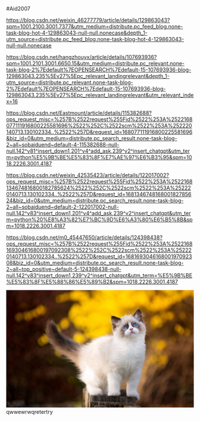 #Aid2007

https://blog.csdn.net/weixin_46277779/article/details/129863043?spm=1001.2100.3001.7377&utm_medium=distribute.pc_feed_blog.none-task-blog-hot-4-129863043-null-null.nonecase&depth_1-utm_source=distribute.pc_feed_blog.none-task-blog-hot-4-129863043-null-null.nonecase

https://blog.csdn.net/hangzhouyx/article/details/107693936?spm=1001.2101.3001.6650.15&utm_medium=distribute.pc_relevant.none-task-blog-2%7Edefault%7EOPENSEARCH%7Edefault-15-107693936-blog-129863043.235%5Ev27%5Epc_relevant_landingrelevant&depth_1-utm_source=distribute.pc_relevant.none-task-blog-2%7Edefault%7EOPENSEARCH%7Edefault-15-107693936-blog-129863043.235%5Ev27%5Epc_relevant_landingrelevant&utm_relevant_index=16

https://blog.csdn.net/Eastmount/article/details/115382688?ops_request_misc=%257B%2522request%255Fid%2522%253A%2522168077111916800225581696%2522%252C%2522scm%2522%253A%252220140713.130102334..%2522%257D&request_id=168077111916800225581696&biz_id=0&utm_medium=distribute.pc_search_result.none-task-blog-2~all~sobaiduend~default-4-115382688-null-null.142^v81^insert_down1,201^v4^add_ask,239^v2^insert_chatgpt&utm_term=python%E5%9B%BE%E5%83%8F%E7%AE%97%E6%B3%95&spm=1018.2226.3001.4187

https://blog.csdn.net/weixin_42535423/article/details/122017002?ops_request_misc=%257B%2522request%255Fid%2522%253A%2522168134674816800182785624%2522%252C%2522scm%2522%253A%252220140713.130102334..%2522%257D&request_id=168134674816800182785624&biz_id=0&utm_medium=distribute.pc_search_result.none-task-blog-2~all~sobaiduend~default-2-122017002-null-null.142^v83^insert_down1,201^v4^add_ask,239^v2^insert_chatgpt&utm_term=python%20%E8%A3%82%E7%BC%9D%E6%A3%80%E6%B5%8B&spm=1018.2226.3001.4187

https://blog.csdn.net/m0_45447650/article/details/124398438?ops_request_misc=%257B%2522request%255Fid%2522%253A%2522168169304616800197092308%2522%252C%2522scm%2522%253A%252220140713.130102334..%2522%257D&request_id=168169304616800197092308&biz_id=0&utm_medium=distribute.pc_search_result.none-task-blog-2~all~top_positive~default-5-124398438-null-null.142^v83^insert_down1,239^v2^insert_chatgpt&utm_term=%E5%9B%BE%E5%83%8F%E5%88%86%E5%89%B2&spm=1018.2226.3001.4187


![](./timg.jpg)qwwewrwqretertry

